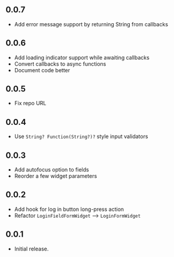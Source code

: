 ## 0.0.7

* Add error message support by returning String from callbacks

## 0.0.6

* Add loading indicator support while awaiting callbacks
* Convert callbacks to async functions
* Document code better

## 0.0.5

* Fix repo URL

## 0.0.4

* Use `String? Function(String?)?` style input validators

## 0.0.3

* Add autofocus option to fields
* Reorder a few widget parameters

## 0.0.2

* Add hook for log in button long-press action
* Refactor `LoginFieldFormWidget` --> `LoginFormWidget`

## 0.0.1

* Initial release.
